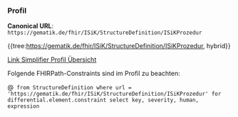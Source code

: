 ### Profil

**Canonical URL**: ```https://gematik.de/fhir/ISiK/StructureDefinition/ISiKProzedur```

{{tree:https://gematik.de/fhir/ISiK/StructureDefinition/ISiKProzedur, hybrid}}

[Link Simplifier Profil Übersicht](https://gematik.de/fhir/ISiK/StructureDefinition/ISiKProzedur)

Folgende FHIRPath-Constraints sind im Profil zu beachten:

@``` from StructureDefinition where url = 'https://gematik.de/fhir/ISiK/StructureDefinition/ISiKProzedur' for differential.element.constraint select key, severity, human, expression```